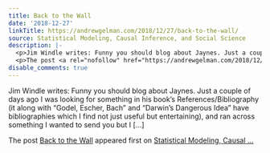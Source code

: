 ```yaml
---
title: Back to the Wall
date: '2018-12-27'
linkTitle: https://andrewgelman.com/2018/12/27/back-to-the-wall/
source: Statistical Modeling, Causal Inference, and Social Science
description: |-
  <p>Jim Windle writes: Funny you should blog about Jaynes. Just a couple of days ago I was looking for something in his book&#8217;s References/Bibliography (it along with &#8220;Godel, Escher, Bach&#8221; and &#8220;Darwin&#8217;s Dangerous Idea&#8221; have bibliographies which I find not just useful but entertaining), and ran across something I wanted to send you but I [&#8230;]</p>
  <p>The post <a rel="nofollow" href="https://andrewgelman.com/2018/12/27/back-to-the-wall/">Back to the Wall</a> appeared first on <a rel="nofollow" href="https://andrewgelman.com">Statistical Modeling, Causal ...
disable_comments: true
---
```

<p>Jim Windle writes: Funny you should blog about Jaynes. Just a couple of days ago I was looking for something in his book&#8217;s References/Bibliography (it along with &#8220;Godel, Escher, Bach&#8221; and &#8220;Darwin&#8217;s Dangerous Idea&#8221; have bibliographies which I find not just useful but entertaining), and ran across something I wanted to send you but I [&#8230;]</p>
<p>The post <a rel="nofollow" href="https://andrewgelman.com/2018/12/27/back-to-the-wall/">Back to the Wall</a> appeared first on <a rel="nofollow" href="https://andrewgelman.com">Statistical Modeling, Causal ...